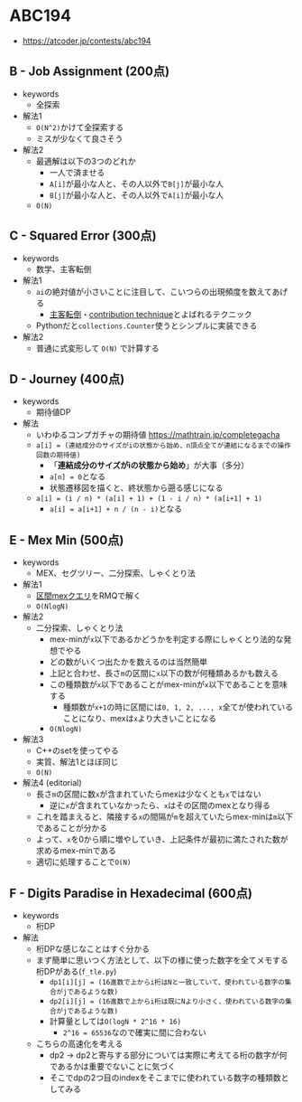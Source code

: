 # ABC194
* https://atcoder.jp/contests/abc194


## B - Job Assignment (200点)
* keywords
  - 全探索
* 解法1
  - `O(N^2)`かけて全探索する
  - ミスが少なくて良さそう
* 解法2
  - 最適解は以下の3つのどれか
    - 一人で済ませる
    - `A[i]`が最小な人と、その人以外で`B[j]`が最小な人
    - `B[j]`が最小な人と、その人以外で`A[i]`が最小な人
  - `O(N)`


## C - Squared Error (300点)
* keywords
  - 数学、主客転倒
* 解法1
  - `ai`の絶対値が小さいことに注目して、こいつらの出現頻度を数えてあげる
    - [主客転倒]( https://physics0523.hatenablog.com/entry/2020/01/12/052513 )・[contribution technique]( https://codeforces.com/blog/entry/62690 )とよばれるテクニック
  - Pythonだと`collections.Counter`使うとシンプルに実装できる
* 解法2
  - 普通に式変形して `O(N)` で計算する


## D - Journey (400点)
* keywords
  - 期待値DP
* 解法
  - いわゆるコンプガチャの期待値 https://mathtrain.jp/completegacha
  - `a[i] = (連結成分のサイズがiの状態から始め、n頂点全てが連結になるまでの操作回数の期待値)`
    - 「**連結成分のサイズがiの状態から始め**」が大事（多分）
    - `a[n] = 0`となる
    - 状態遷移図を描くと、終状態から遡る感じになる
  - `a[i] = (i / n) * (a[i] + 1) + (1 - i / n) * (a[i+1] + 1)`
    - `a[i] = a[i+1] + n / (n - i)`となる


## E - Mex Min (500点)
* keywords
  - MEX、セグツリー、二分探索、しゃくとり法
* 解法1
  - [区間mexクエリ]( http://n-knuu.hatenablog.jp/entry/2018/02/24/195631 )をRMQで解く
  - `O(NlogN)`
* 解法2
  - 二分探索、しゃくとり法
    - mex-minが`x`以下であるかどうかを判定する際にしゃくとり法的な発想でやる
    - どの数がいくつ出たかを数えるのは当然簡単
    - 上記と合わせ、長さ`m`の区間に`x`以下の数が何種類あるかも数える
    - この種類数が`x`以下であることがmex-minが`x`以下であることを意味する
      - 種類数が`x+1`の時に区間には`0, 1, 2, ..., x`全てが使われていることになり、mexは`x`より大きいことになる
    - `O(NlogN)`
* 解法3
  - C++のsetを使ってやる
  - 実質、解法1とほぼ同じ
  - `O(N)`
* 解法4 (editorial)
  - 長さ`m`の区間に数`x`が含まれていたらmexは少なくとも`x`ではない
    - 逆に`x`が含まれていなかったら、`x`はその区間のmexとなり得る
  - これを踏まえると、隣接する`x`の間隔が`m`を超えていたらmex-minは`m`以下であることが分かる
  - よって、`x`を0から順に増やしていき、上記条件が最初に満たされた数が求めるmex-minである
  - 適切に処理することで`O(N)`


## F - Digits Paradise in Hexadecimal (600点)
* keywords
  - 桁DP
* 解法
  - 桁DPな感じなことはすぐ分かる
  - まず簡単に思いつく方法として、以下の様に使った数字を全てメモする桁DPがある(`f_tle.py`)
    - `dp1[i][j] = (16進数で上からi桁はNと一致していて、使われている数字の集合がjであるような数)`
    - `dp2[i][j] = (16進数で上からi桁は既にNより小さく、使われている数字の集合がjであるような数)`
    - 計算量としては`O(logN * 2^16 * 16)`
      - `2^16 = 65536`なので確実に間に合わない
  - こちらの高速化を考える
    - dp2 -> dp2と寄与する部分については実際に考えてる桁の数字が何であるかは重要でないことに気づく
    - そこでdpの2つ目のindexをそこまでに使われている数字の種類数としてみる
